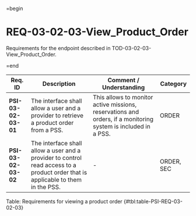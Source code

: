 =begin

# REQ-03-02-03-View_Product_Order

Requirements for the endpoint described in TOD-03-02-03-View_Product_Order.

=end

| Req. ID | Description | Comment / Understanding | Category |
| ------- | ----------- | ----------------------- | -------- |
| __PSI-03-02-03-01__ | The interface shall allow a user and a provider to retrieve a product order from a PSS. | This allows to monitor active missions, reservations and orders, if a monitoring system is included in a PSS. | ORDER |
| __PSI-03-02-03-02__ | The interface shall allow a user and a provider to control read access to a product order that is applicable to them in the PSS. | - | ORDER, SEC |

Table: Requirements for viewing a product order {#tbl:table-PSI-REQ-03-02-03}
